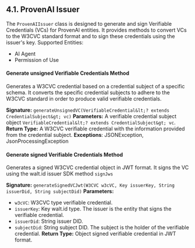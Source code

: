 ## 4.1. ProvenAI Issuer
The `ProvenAIIssuer` class is designed to generate and sign Verifiable Credentials (VCs) for ProvenAI entities. It provides methods to convert VCs to the W3CVC standard format and to sign these credentials using the issuer's key.
Supported Entities:
- AI Agent
- Permission of Use

#### Generate unsigned Verifiable Credentials Method
Generates a W3CVC credential based on a credential subject of a specific schema. It converts the specific credential subjects to adhere to the W3CVC standard in order to produce valid verifiable credentials.

**Signature:** `generateUnsignedVC(VerifiableCredential&lt;? extends CredentialSubject&gt; vc)`
**Parameters:** A verifiable credential subject object `VerifiableCredential&lt;? extends CredentialSubject&gt; vc`.
**Return Type:** A W3CVC verifiable credential with the information provided from the credential subject.
**Exceptions**: JSONException, JsonProcessingException

#### Generate signed Verifiable Credentials Method
Generates a signed W3CVC credential object in JWT format. It signs the VC using the walt.id issuer SDK method `signJws`

**Signature:** `generateSignedVCJwt(W3CVC w3cVC, Key issuerKey, String issuerDid, String subjectDid)`
**Parameters:**
  - `w3cVC`: W3CVC type verifiable credential.
  - `issuerKey`: Key walt.id type. The issuer is the entity that signs the verifiable credential.
  - `issuerDid`: String issuer DID.
  - `subjectDid`: String subject DID. The subject is the holder of the verifiable credential.
**Return Type:** Object signed verifiable credential in JWT format.
